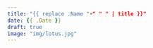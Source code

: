 ```yaml
---
title: "{{ replace .Name "-" " " | title }}"
date: {{ .Date }}
draft: true
image: "img/lotus.jpg"
---
```


